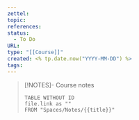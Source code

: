 ```yaml
---
zettel: 
topic: 
references: 
status:
  - To Do
URL: 
type: "[[Course]]"
created: <% tp.date.now("YYYY-MM-DD") %>
tags:
---
```





> [!NOTES]- Course notes
> ```dataview
> TABLE WITHOUT ID
> file.link as ""
> FROM "Spaces/Notes/{{title}}"
 ```

